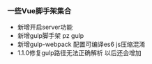 ### 一些Vue脚手架集合
- 新增开启server功能
- 新增gulp脚手架 pz gulp
- 新增gulp-webpack 配置可编译es6 js压缩混淆
- 1.1.0修复gulp路径无法正确解析
以后还会增加
